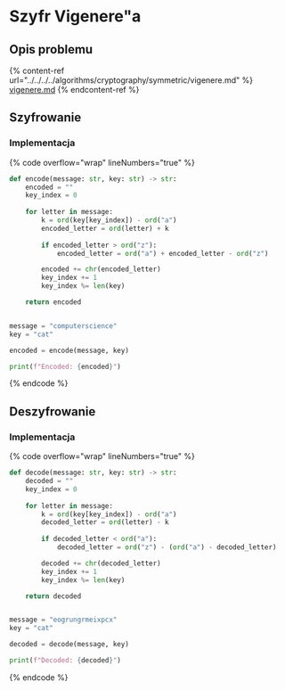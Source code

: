 # Szyfr Vigenere"a

## Opis problemu

{% content-ref url="../../../../algorithms/cryptography/symmetric/vigenere.md" %}
[vigenere.md](../../../../algorithms/cryptography/symmetric/vigenere.md)
{% endcontent-ref %}

## Szyfrowanie

### Implementacja

{% code overflow="wrap" lineNumbers="true" %}
```python
def encode(message: str, key: str) -> str:
    encoded = ""
    key_index = 0
    
    for letter in message:            
        k = ord(key[key_index]) - ord("a")
        encoded_letter = ord(letter) + k
        
        if encoded_letter > ord("z"):
            encoded_letter = ord("a") + encoded_letter - ord("z")

        encoded += chr(encoded_letter)
        key_index += 1
        key_index %= len(key)

    return encoded


message = "computerscience"
key = "cat"

encoded = encode(message, key)

print(f"Encoded: {encoded}")
```
{% endcode %}

## Deszyfrowanie

### Implementacja

{% code overflow="wrap" lineNumbers="true" %}
```python
def decode(message: str, key: str) -> str:
    decoded = ""
    key_index = 0
    
    for letter in message:
        k = ord(key[key_index]) - ord("a")
        decoded_letter = ord(letter) - k
        
        if decoded_letter < ord("a"):
            decoded_letter = ord("z") - (ord("a") - decoded_letter)

        decoded += chr(decoded_letter)
        key_index += 1
        key_index %= len(key)

    return decoded


message = "eogrungrmeixpcx"
key = "cat"

decoded = decode(message, key)

print(f"Decoded: {decoded}")
```
{% endcode %}
